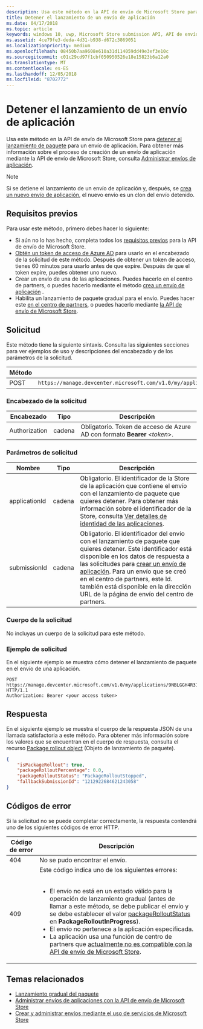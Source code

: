 ```yaml
---
description: Usa este método en la API de envío de Microsoft Store para detener el lanzamiento de paquete para un envío de aplicación.
title: Detener el lanzamiento de un envío de aplicación
ms.date: 04/17/2018
ms.topic: article
keywords: windows 10, uwp, Microsoft Store submission API, API de envío de Microsoft Store, package rollout, lanzamiento de paquete, app submission, envío de aplicación, halt, detener
ms.assetid: 4ce79fe3-deda-4d31-b938-d672c3869051
ms.localizationpriority: medium
ms.openlocfilehash: 08450b7aa9608e610a31d114059dd49e3ef3e10c
ms.sourcegitcommit: c01c29cd97f1cbf050950526e18e15823b6a12a0
ms.translationtype: MT
ms.contentlocale: es-ES
ms.lasthandoff: 12/05/2018
ms.locfileid: "8702772"
---
```

# <a name="halt-the-rollout-for-an-app-submission"></a>Detener el lanzamiento de un envío de aplicación


Usa este método en la API de envío de Microsoft Store para [detener el lanzamiento de paquete](../publish/gradual-package-rollout.md#completing-the-rollout) para un envío de aplicación. Para obtener más información sobre el proceso de creación de un envío de aplicación mediante la API de envío de Microsoft Store, consulta [Administrar envíos de aplicación](manage-app-submissions.md).

> [!NOTE]
> Si se detiene el lanzamiento de un envío de aplicación y, después, se [crea un nuevo envío de aplicación](create-an-app-submission.md), el nuevo envío es un clon del envío detenido.


## <a name="prerequisites"></a>Requisitos previos

Para usar este método, primero debes hacer lo siguiente:

* Si aún no lo has hecho, completa todos los [requisitos previos](create-and-manage-submissions-using-windows-store-services.md#prerequisites) para la API de envío de Microsoft Store.
* [Obtén un token de acceso de Azure AD](create-and-manage-submissions-using-windows-store-services.md#obtain-an-azure-ad-access-token) para usarlo en el encabezado de la solicitud de este método. Después de obtener un token de acceso, tienes 60 minutos para usarlo antes de que expire. Después de que el token expire, puedes obtener uno nuevo.
* Crear un envío de una de las aplicaciones. Puedes hacerlo en el centro de partners, o puedes hacerlo mediante el método [crea un envío de aplicación](create-an-app-submission.md) .
* Habilita un lanzamiento de paquete gradual para el envío. Puedes hacer este [en el centro de partners](../publish/gradual-package-rollout.md), o puedes hacerlo mediante [la API de envío de Microsoft Store](manage-app-submissions.md#manage-gradual-package-rollout).

## <a name="request"></a>Solicitud

Este método tiene la siguiente sintaxis. Consulta las siguientes secciones para ver ejemplos de uso y descripciones del encabezado y de los parámetros de la solicitud.

| Método | URI de solicitud                                                      |
|--------|------------------------------------------------------------------|
| POST   | ```https://manage.devcenter.microsoft.com/v1.0/my/applications/{applicationId}/submissions/{submissionId}/haltpackagerollout``` |


### <a name="request-header"></a>Encabezado de la solicitud

| Encabezado        | Tipo   | Descripción                                                                 |
|---------------|--------|-----------------------------------------------------------------------------|
| Authorization | cadena | Obligatorio. Token de acceso de Azure AD con formato **Bearer** &lt;*token*&gt;. |


### <a name="request-parameters"></a>Parámetros de solicitud

| Nombre        | Tipo   | Descripción                                                                 |
|---------------|--------|-----------------------------------------------------------------------------|
| applicationId | cadena | Obligatorio. El identificador de la Store de la aplicación que contiene el envío con el lanzamiento de paquete que quieres detener. Para obtener más información sobre el identificador de la Store, consulta [Ver detalles de identidad de las aplicaciones](https://msdn.microsoft.com/windows/uwp/publish/view-app-identity-details).  |
| submissionId | cadena | Obligatorio. El identificador del envío con el lanzamiento de paquete que quieres detener. Este identificador está disponible en los datos de respuesta a las solicitudes para [crear un envío de aplicación](create-an-app-submission.md). Para un envío que se creó en el centro de partners, este Id. también está disponible en la dirección URL de la página de envío del centro de partners.  |


### <a name="request-body"></a>Cuerpo de la solicitud

No incluyas un cuerpo de la solicitud para este método.

### <a name="request-example"></a>Ejemplo de solicitud

En el siguiente ejemplo se muestra cómo detener el lanzamiento de paquete en el envío de una aplicación.

```
POST https://manage.devcenter.microsoft.com/v1.0/my/applications/9NBLGGH4R315/submissions/1152921504621243680/haltpackagerollout HTTP/1.1
Authorization: Bearer <your access token>
```

## <a name="response"></a>Respuesta

En el siguiente ejemplo se muestra el cuerpo de la respuesta JSON de una llamada satisfactoria a este método. Para obtener más información sobre los valores que se encuentran en el cuerpo de respuesta, consulta el recurso [Package rollout object](manage-app-submissions.md#package-rollout-object) (Objeto de lanzamiento de paquete).

```json
{
    "isPackageRollout": true,
    "packageRolloutPercentage": 0.0,
    "packageRolloutStatus": "PackageRolloutStopped",
    "fallbackSubmissionId": "1212922684621243058"
}
```

## <a name="error-codes"></a>Códigos de error

Si la solicitud no se puede completar correctamente, la respuesta contendrá uno de los siguientes códigos de error HTTP.

| Código de error |  Descripción   |
|--------|------------------|
| 404  | No se pudo encontrar el envío. |
| 409  | Este código indica uno de los siguientes errores:<br/><br/><ul><li>El envío no está en un estado válido para la operación de lanzamiento gradual (antes de llamar a este método, se debe publicar el envío y se debe establecer el valor [packageRolloutStatus](manage-app-submissions.md#package-rollout-object) en **PackageRolloutInProgress**).</li><li>El envío no pertenece a la aplicación especificada.</li><li>La aplicación usa una función de centro de partners que [actualmente no es compatible con la API de envío de Microsoft Store](create-and-manage-submissions-using-windows-store-services.md#not_supported).</li></ul> |   


## <a name="related-topics"></a>Temas relacionados

* [Lanzamiento gradual del paquete](../publish/gradual-package-rollout.md)
* [Administrar envíos de aplicaciones con la API de envío de Microsoft Store](manage-app-submissions.md)
* [Crear y administrar envíos mediante el uso de servicios de Microsoft Store](create-and-manage-submissions-using-windows-store-services.md)
